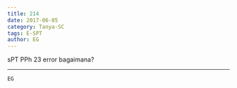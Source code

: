 ```yaml
---
title: 214
date: 2017-06-05
category: Tanya-SC
tags: E-SPT
author: EG
---
```


sPT PPh 23 error bagaimana?

---



`EG`

